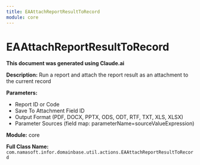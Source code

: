 ```yaml
---
title: EAAttachReportResultToRecord
module: core
---
```



<div class='entity-flows'>

# EAAttachReportResultToRecord

**This document was generated using Claude.ai**

**Description:** Run a report and attach the report result as an attachment to the current record

**Parameters:**
- Report ID or Code
- Save To Attachment Field ID
- Output Format (PDF, DOCX, PPTX, ODS, ODT, RTF, TXT, XLS, XLSX)
- Parameter Sources (field map: parameterName=sourceValueExpression)

**Module:** core

**Full Class Name:** `com.namasoft.infor.domainbase.util.actions.EAAttachReportResultToRecord`


</div>

